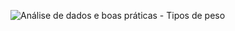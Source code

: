 ![Análise de dados e boas práticas - Tipos de peso]([URL_da_Imagem](https://www.google.com/url?sa=i&url=https%3A%2F%2Fopas.org.br%2Fcomo-calcular-imc-formula-classificacao-tabela-e-imc-infantil%2F&psig=AOvVaw3xbvwBeL8zZ_qYUhlpHDHl&ust=1727577577586000&source=images&cd=vfe&opi=89978449&ved=0CBQQjRxqFwoTCKiJwZ_O5IgDFQAAAAAdAAAAABAW))

